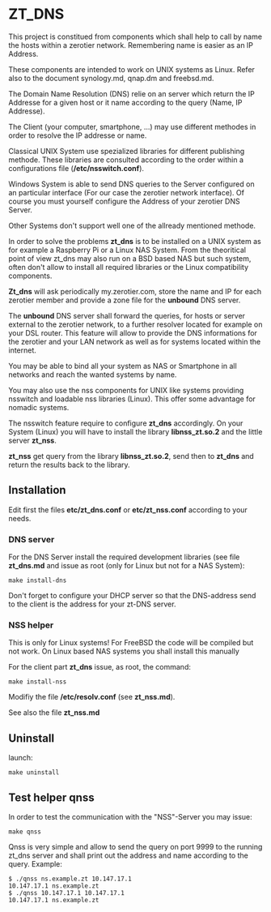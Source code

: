 # ZT_DNS

This project is constitued from components which shall help to call by
name the hosts within a zerotier network. Remembering name is easier as an
IP Address.

These components are intended to work on UNIX systems as Linux. Refer also to the document synology.md, qnap.dm and freebsd.md. 
  
The Domain Name Resolution (DNS) relie on an server which return the IP Addresse for a given host or it name according to the query (Name, IP
Addresse).

The Client (your computer, smartphone, ...) may use different methodes in order to resolve the IP addresse or name.

Classical UNIX System use spezialized libraries for different publishing methode. These libraries are consulted according to the order within a configurations file (**/etc/nsswitch.conf**).

Windows System is able to send DNS queries to the Server configured on an
particular interface (For our case the zerotier network interface). Of course you must yourself configure the Address of your zerotier DNS Server.

Other Systems don't support well one of the allready mentioned methode.

In order to solve the problems **zt\_dns** is to be installed on a UNIX
system as for example a Raspberry Pi or a Linux NAS System. From the theoritical point of view zt\_dns may also run on a BSD based NAS but such system, often don't allow to install all required libraries or the Linux compatibility components.

**Zt\_dns** will ask periodically my.zerotier.com, store the name and IP for each zerotier member and provide a zone file for the **unbound** DNS server.

The **unbound** DNS server shall forward the queries, for hosts or server external to the zerotier network, to a further resolver located for example on your DSL router. This feature will allow to provide the DNS informations for the zerotier and your LAN network as well as for systems located within the internet.

You may be able to bind all your system as NAS or Smartphone in all networks and reach the wanted systems by name.

You may also use the nss components for UNIX like systems providing nsswitch and loadable nss libraries (Linux). This offer some advantage for nomadic systems.

The nsswitch feature require to configure **zt\_dns** accordingly. On your System (Linux) you will have to install the library **libnss\_zt.so.2** and the little server **zt\_nss**.

**zt\_nss** get query from the library **libnss\_zt.so.2**, send then to **zt\_dns** and return the results back to the library.

## Installation

Edit first the files **etc/zt\_dns.conf** or **etc/zt\_nss.conf** according to your needs.

### DNS server

For the DNS Server install the required development libraries (see file
**zt\_dns.md** and issue as root (only for Linux but not for a NAS System):

```
make install-dns
```

Don't forget to configure your DHCP server so that the DNS-address send to the client is the address for your zt-DNS server.

### NSS helper

This is only for Linux systems! For FreeBSD the code will be compiled but not work. On Linux based NAS systems you shall install this manually

For the client part **zt\_dns** issue, as root, the command:

```
make install-nss
```

Modifiy the file **/etc/resolv.conf** (see **zt\_nss.md**).

See also the file **zt\_nss.md**

## Uninstall

launch:

```
make uninstall
```

## Test helper qnss

In order to test the communication with the "NSS"-Server you may issue:

```
make qnss
```

Qnss is very simple and allow to send the query on port 9999 to the running zt\_dns server and shall print out the address and name according to the query. Example:

```
$ ./qnss ns.example.zt 10.147.17.1
10.147.17.1 ns.example.zt
$ ./qnss 10.147.17.1 10.147.17.1
10.147.17.1 ns.example.zt
```

